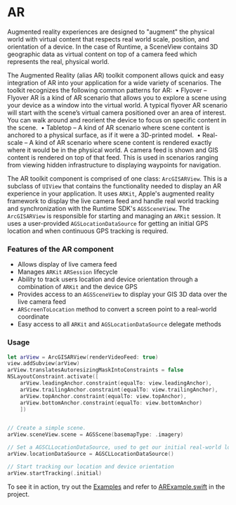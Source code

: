 # AR

Augmented reality experiences are designed to "augment" the physical world with virtual content that respects real world scale, position, and orientation of a device. In the case of Runtime, a SceneView contains 3D geographic data as virtual content on top of a camera feed which represents the real, physical world.

The Augmented Reality (alias AR) toolkit component allows quick and easy integration of AR into your application for a wide variety of scenarios.  The toolkit recognizes the following common patterns for AR: 
•	Flyover – Flyover AR is a kind of AR scenario that allows you to explore a scene using your device as a window into the virtual world. A typical flyover AR scenario will start with the scene’s virtual camera positioned over an area of interest. You can walk around and reorient the device to focus on specific content in the scene. 
•	Tabletop – A kind of AR scenario where scene content is anchored to a physical surface, as if it were a 3D-printed model. 
•	Real-scale – A kind of AR scenario where scene content is rendered exactly where it would be in the physical world. A camera feed is shown and GIS content is rendered on top of that feed. This is used in scenarios ranging from viewing hidden infrastructure to displaying waypoints for navigation. 

The AR toolkit component is comprised of one class: `ArcGISARView`.  This is a subclass of `UIView` that contains the functionality needed to display an AR experience in your application.  It uses `ARKit`, Apple's augmented reality framework to display the live camera feed and handle real world tracking and synchronization with the Runtime SDK's `AGSSceneView`.  The `ArcGISARView` is responsible for starting and managing an `ARKit` session.  It uses a user-provided `AGSLocationDataSource` for getting an initial GPS location and when continuous GPS tracking is required.

### Features of the AR component

- Allows display of live camera feed
- Manages `ARKit` `ARSession` lifecycle
- Ability to track users location and device orientation through a combination of `ARKit` and the device GPS
- Provides access to an `AGSSceneView` to display your GIS 3D data over the live camera feed
- `ARScreenToLocation` method to convert a screen point to a real-world coordinate
- Easy access to all `ARKit` and `AGSLocationDataSource` delegate methods

### Usage

```swift
let arView = ArcGISARView(renderVideoFeed: true)
view.addSubview(arView)
arView.translatesAutoresizingMaskIntoConstraints = false
NSLayoutConstraint.activate([
    arView.leadingAnchor.constraint(equalTo: view.leadingAnchor),
    arView.trailingAnchor.constraint(equalTo: view.trailingAnchor),
    arView.topAnchor.constraint(equalTo: view.topAnchor),
    arView.bottomAnchor.constraint(equalTo: view.bottomAnchor)
    ])


// Create a simple scene.
arView.sceneView.scene = AGSScene(basemapType: .imagery)

// Set a AGSCLLocationDataSource, used to get our initial real-world location.
arView.locationDataSource = AGSCLLocationDataSource()

// Start tracking our location and device orientation
arView.startTracking(.initial)

```

To see it in action, try out the [Examples](../../Examples) and refer to [ARExample.swift](../../Examples/ArcGISToolkitExamples/AR/ArExample.swift) in the project.




